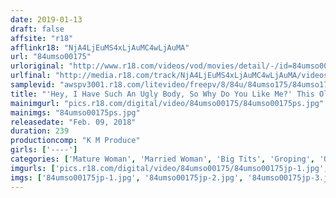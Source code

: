 ```yaml
---
date: 2019-01-13
draft: false
affsite: "r18"
afflinkr18: "NjA4LjEuMS4xLjAuMC4wLjAuMA"
url: "84umso00175"
urloriginal: "http://www.r18.com/videos/vod/movies/detail/-/id=84umso00175"
urlfinal: "http://media.r18.com/track/NjA4LjEuMS4xLjAuMC4wLjAuMA/videos/vod/movies/detail/-/id=84umso00175"
samplevid: "awspv3001.r18.com/litevideo/freepv/8/84u/84umso175/84umso175_dmb_w.mp4"
title: "'Hey, I Have Such An Ugly Body, So Why Do You Like Me?' This Old Lady Had Forgotten What It Felt Like To Be A Woman, But She Dropped Her Guard When She Boarded This Train And Got Her Tits And Ass Groped By A Horny Young Man, And Although She Fiercely Tried To Resist His Groping, When She Got Her G-Spots Stimulated So Hard, In That Instant Her Horny Switch Got Flipped And Now All Hell Was About To Break Loose Greatest Hits Collection"
mainimgurl: "pics.r18.com/digital/video/84umso00175/84umso00175ps.jpg"
mainimgs: "84umso00175ps.jpg"
releasedate: "Feb. 09, 2018"
duration: 239
productioncomp: "K M Produce"
girls: ['----']
categories: ['Mature Woman', 'Married Woman', 'Big Tits', 'Groping', 'Over 4 Hours', 'Hi-Def']
imgurls: ['pics.r18.com/digital/video/84umso00175/84umso00175jp-1.jpg', 'pics.r18.com/digital/video/84umso00175/84umso00175jp-2.jpg', 'pics.r18.com/digital/video/84umso00175/84umso00175jp-3.jpg', 'pics.r18.com/digital/video/84umso00175/84umso00175jp-4.jpg', 'pics.r18.com/digital/video/84umso00175/84umso00175jp-5.jpg', 'pics.r18.com/digital/video/84umso00175/84umso00175jp-6.jpg', 'pics.r18.com/digital/video/84umso00175/84umso00175jp-7.jpg', 'pics.r18.com/digital/video/84umso00175/84umso00175jp-8.jpg', 'pics.r18.com/digital/video/84umso00175/84umso00175jp-9.jpg', 'pics.r18.com/digital/video/84umso00175/84umso00175jp-10.jpg', 'pics.r18.com/digital/video/84umso00175/84umso00175jp-11.jpg', 'pics.r18.com/digital/video/84umso00175/84umso00175jp-12.jpg', 'pics.r18.com/digital/video/84umso00175/84umso00175jp-13.jpg', 'pics.r18.com/digital/video/84umso00175/84umso00175jp-14.jpg', 'pics.r18.com/digital/video/84umso00175/84umso00175jp-15.jpg', 'pics.r18.com/digital/video/84umso00175/84umso00175jp-16.jpg', 'pics.r18.com/digital/video/84umso00175/84umso00175jp-17.jpg', 'pics.r18.com/digital/video/84umso00175/84umso00175jp-18.jpg', 'pics.r18.com/digital/video/84umso00175/84umso00175jp-19.jpg', 'pics.r18.com/digital/video/84umso00175/84umso00175jp-20.jpg']
imgs: ['84umso00175jp-1.jpg', '84umso00175jp-2.jpg', '84umso00175jp-3.jpg', '84umso00175jp-4.jpg', '84umso00175jp-5.jpg', '84umso00175jp-6.jpg', '84umso00175jp-7.jpg', '84umso00175jp-8.jpg', '84umso00175jp-9.jpg', '84umso00175jp-10.jpg', '84umso00175jp-11.jpg', '84umso00175jp-12.jpg', '84umso00175jp-13.jpg', '84umso00175jp-14.jpg', '84umso00175jp-15.jpg', '84umso00175jp-16.jpg', '84umso00175jp-17.jpg', '84umso00175jp-18.jpg', '84umso00175jp-19.jpg', '84umso00175jp-20.jpg']
---
```

